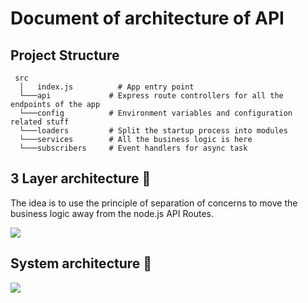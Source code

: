 # Document of architecture of API
## Project Structure
```
 src
  │   index.js          # App entry point
  └───api             # Express route controllers for all the endpoints of the app
  └───config          # Environment variables and configuration related stuff
  └───loaders         # Split the startup process into modules
  └───services        # All the business logic is here
  └───subscribers     # Event handlers for async task
```

## 3 Layer architecture 🥪
The idea is to use the principle of separation of concerns to move the business logic away from the node.js API Routes.

<img src="https://i.ibb.co/x2kR9H8/8ujhfk47a3ciluri0wfx.png" >

## System architecture 🥪
<img src="https://i.ibb.co/zXR6WfC/Dept-drawio-1.png" >
